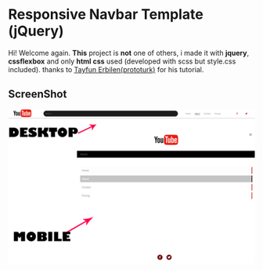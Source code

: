 # Responsive Navbar Template (jQuery)

Hi! Welcome again. 
**This** project is **not** one of others, i made it with **jquery**, **cssflexbox** and only **html css** used (developed with scss but style.css included). 
thanks to [Tayfun Erbilen(prototurk)](http://www.erbilen.net/) for his tutorial.

## ScreenShot
![screenshot](screenshot.png)